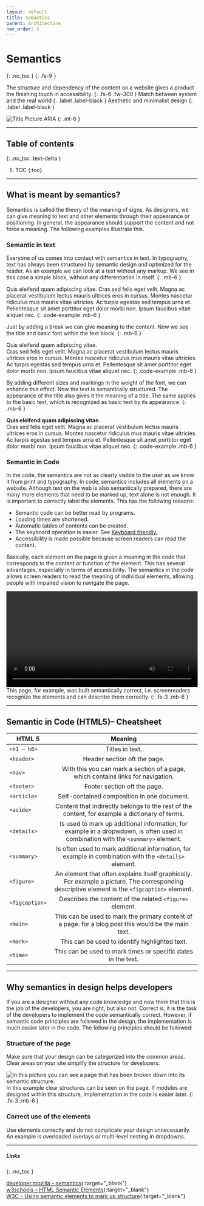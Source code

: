 ```yaml
---
layout: default
title: Semantics
parent: Architecture
nav_order: 3
---
```


# Semantics
{: .no_toc }
{: .fs-9 }

The structure and dependency of the content on a website gives a product the finishing touch in accessibility.
{: .fs-6 .fw-300 }
Match between system and the real world
{: .label .label-black }
Aesthetic and minimalist design
{: .label .label-black }

<img src="{{ '/assets/images/ARIA.png' | prepend: site.baseurl }}" alt="Title Picture ARIA" title="Title Picture ARIA"/>
{: .mt-6 }

---

## Table of contents
{: .no_toc .text-delta }

1. TOC
{:toc}

---

## What is meant by semantics?

Semantics is called the theory of the meaning of signs. As designers, we can give meaning to text and other elements through their appearance or positioning. In general, the appearance should support the content and not force a meaning. The following examples illustrate this.

### Semantic in text

Everyone of us comes into contact with semantics in text. In typography, text has always been structured by semantic design and optimized for the reader. As an example we can look at a text without any markup. We see in this case a simple block, without any differentiation in itself. 
{: .mb-6 }

Quis eleifend quam adipiscing vitae. Cras sed felis eget velit. Magna ac placerat vestibulum lectus mauris ultrices eros in cursus. Montes nascetur ridiculus mus mauris vitae ultricies. Ac turpis egestas sed tempus urna et. Pellentesque sit amet porttitor eget dolor morbi non. Ipsum faucibus vitae aliquet nec. 
{: .code-example .mb-6  }

Just by adding a break we can give meaning to the content. Now we see the title and basic font within the text block.
{: .mb-6 }

Quis eleifend quam adipiscing vitae.<br>
Cras sed felis eget velit. Magna ac placerat vestibulum lectus mauris ultrices eros in cursus. Montes nascetur ridiculus mus mauris vitae ultricies. Ac turpis egestas sed tempus urna et. Pellentesque sit amet porttitor eget dolor morbi non. Ipsum faucibus vitae aliquet nec. 
{: .code-example .mb-6  }

By adding different sizes and markings in the weight of the font, we can enhance this effect. Now the text is semantically structured. The appearance of the title also gives it the meaning of a title. The same applies to the basic text, which is recognized as basic text by its appearance.
{: .mb-6 }

**Quis eleifend quam adipiscing vitae.**<br>
Cras sed felis eget velit. Magna ac placerat vestibulum lectus mauris ultrices eros in cursus. Montes nascetur ridiculus mus mauris vitae ultricies. Ac turpis egestas sed tempus urna et. Pellentesque sit amet porttitor eget dolor morbi non. Ipsum faucibus vitae aliquet nec. 
{: .code-example .mb-6  }

### Semantic in Code

In the code, the semantics are not as clearly visible to the user as we know it from print and typography. In code, semantics includes all elements on a website. Although text on the web is also semantically prepared, there are many more elements that need to be marked up, text alone is not enough. It is important to correctly label the elements. This has the following reasons:

- Semantic code can be better read by programs.
- Loading times are shortened.
- Automatic tables of contents can be created.
- The keyboard operation is easier. See <a href="/Accessibility-Designer-Guide/02-Architecture/04-keyboard%20friendly/"> Keyboard friendly.</a>
- Accessibility is made possible because screen readers can read the content.

Basically, each element on the page is given a meaning in the code that corresponds to the content or function of the element. This has several advantages, especially in terms of accessibility. The semantics in the code allows screen readers to read the meaning of individual elements, allowing people with impaired vision to navigate the page.

<video width="100%" height="auto" controls>
    <source src="{{ '/assets/videos/screenreader.mp4' | prepend: site.baseurl }}">
</video>
This page, for example, was built semantically correct, i.e. screenreaders recognize the elements and can describe them correctly.
{: .fs-3 .mb-6 }

---

## Semantic in Code (HTML5)– Cheatsheet

| HTML 5          | Meaning       |
| ------------- |:-------------:| 
| `<h1 – h6>`   | Titles in text. |
| `<header>`    | Header section oft the page. |
| `<nav>`    | With this you can mark a section of a page, which contains links for navigation. |
| `<footer>`    | Footer section oft the page. |
| `<article>` | Self-contained composition in one document. |
| `<aside>` | Content that indirectly belongs to the rest of the content, for example a dictionary of terms. |
| `<details>` | Is used to mark up additional information, for example in a dropwdown, is often used in combination with the `<summary>` element. |
| `<summary>` | Is often used to mark additional information, for example in combination with the `<details>` element. |
| `<figure>` | An element that often explains itself graphically. For example a picture. The corresponding descriptive element is the `<figcaption>` element. |
| `<figcaption>` | Describes the content of the related `<figure>` element. |
| `<main>` | This can be used to mark the primary content of a page. for a blog post this would be the main text. |
| `<mark>` | This can be used to identify highlighted text. |
| `<time>` | This can be used to mark times or specific dates in the text. |

---

## Why semantics in design helps developers
If you are a designer without any code knowledge and now think that this is the job of the developers, you are right, but also not. Correct is, it is the task of the developers to implement the code semantically correct. However, if semantic code principles are followed in the design, the implementation is much easier later in the code. The following principles should be followed:

### Structure of the page
Make sure that your design can be categorized into the common areas. Clear areas on your site simplify the structure for developers.

<img src="{{ '/assets/images/semantics/semantic_structure.png' | prepend: site.baseurl }}" alt="In this picture you can see a page that has been broken down into its semantic structure."/>
In this example clear structures can be seen on the page. If modules are designed within this structure, implementation in the code is easier later.
{: .fs-3 .mb-6 }

### Correct use of the elements
Use elements correctly and do not complicate your design unnecessarily. An example is overloaded overlays or multi-level nesting in dropdowns. 

---

##### Links
{: .no_toc }

[developer.mozilla – semantics](https://developer.mozilla.org/en-US/docs/Glossary/Semantics "developer.mozilla – semantics"){:target="_blank"} <br>
[w3schools – HTML Semantic Elements](https://www.w3schools.com/html/html5_semantic_elements.asp "w3schools – HTML Semantic Elements"){:target="_blank"} <br>
[W3C – Using semantic elements to mark up structure](https://www.w3.org/TR/WCAG20-TECHS/G115.html "Using semantic elements to mark up structure"){:target="_blank"} <br>